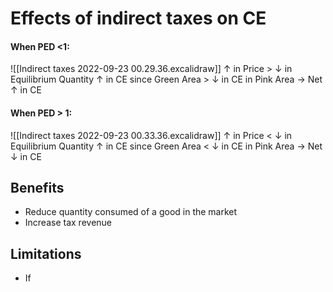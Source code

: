 # Effects of indirect taxes on CE
#### When PED <1:
![[Indirect taxes 2022-09-23 00.29.36.excalidraw]]
↑ in Price > ↓ in Equilibrium Quantity
↑ in CE since Green Area > ↓ in CE in Pink Area
-> Net ↑ in CE

#### When PED > 1:
![[Indirect taxes 2022-09-23 00.33.36.excalidraw]]
↑ in Price < ↓ in Equilibrium Quantity
↑ in CE since Green Area < ↓ in CE in Pink Area
-> Net ↓ in CE

## Benefits
- Reduce quantity consumed of a good in the market
- Increase tax revenue

## Limitations
- If 